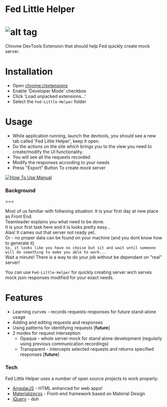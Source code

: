 Fed Little Helper
===
![alt tag](https://github.com/shootermv/Fed-Little-Helper/blob/master/SantaLittleHelper.png)
===
Chrome DevTools Extension that should help Fed quickly create mock server.

Installation
===

 * Open [chrome://extensions](chrome://extensions)
 * Enable 'Developer Mode' checkbox
 * Click 'Load unpacked extensions...'
 * Select the `Fed-Little-Helper` folder

Usage
===

 * While application running, launch the devtools, you should see a new tab called 'Fed Little Helper', keep it open.
 * Do the actions on the site which brings you to the view you need to create/modify the UI functionality.
 * You will see all the requests recorded
 * Modify the responses according to your needs
 * Press "Export" Button To create mock server

[![How To Use Manual](https://img.youtube.com/vi/-LglCf4KkeM/0.jpg)](https://www.youtube.com/watch?v=-LglCf4KkeM)


### Background
===

Most of us familiar with follwoing situation: It is your first day at new place as Front End.  
Teamleader explains you what need to be done.  
It is your first task here and it is looks pretty easy...  
Alas! It cames out that server not ready yet.  
Or - no proper data can be found on your machine (and you dont know how to generate it)  
`So, it looks like you have no choise but sit and wait until someone will do something to make you able to work...`  
Wait a minute! There is a way to do your job without be dependant on "real" server!

You can use `Fed-Little-Helper` for quickly creating server wich serves mock json responses modified for your exact needs.

Features
===

 * Learning curves - records requests-responses for future stand-alone usage
 * Adding and editing requests and responses
 * Using patterns for identifying requests [**future**]
 * 2 modes for request interseption
   * Opaque - whole server mock for stand alone development (regularly using previous communication recordings)
   * Transparent - intercepts selected requests and returns specified responses [**future**]

### Tech

Fed Little Helper uses a number of open source projects to work properly:

* [AngularJS] - HTML enhanced for web apps!
* [Materializecss] - Front-end framework based on Material Design
* [jQuery] - duh


 [//]: # (These are reference links used in the body of this note and get stripped out when the markdown processor does its job. There is no need to format nicely because it shouldn't be seen. Thanks SO - http://stackoverflow.com/questions/4823468/store-comments-in-markdown-syntax)


   [dill]: <https://github.com/joemccann/dillinger>
   [git-repo-url]: <https://github.com/joemccann/dillinger.git>
   [john gruber]: <http://daringfireball.net>
   [@thomasfuchs]: <http://twitter.com/thomasfuchs>
   [df1]: <http://daringfireball.net/projects/markdown/>
   [markdown-it]: <https://github.com/markdown-it/markdown-it>
   [Ace Editor]: <http://ace.ajax.org>
   [node.js]: <http://nodejs.org>
   [Twitter Bootstrap]: <http://twitter.github.com/bootstrap/>
   [keymaster.js]: <https://github.com/madrobby/keymaster>
   [jQuery]: <http://jquery.com>
   [Materializecss]: <http://materializecss.com/>
   [@tjholowaychuk]: <http://twitter.com/tjholowaychuk>
   [express]: <http://expressjs.com>
   [AngularJS]: <http://angularjs.org>
   [Gulp]: <http://gulpjs.com>

   [PlDb]: <https://github.com/joemccann/dillinger/tree/master/plugins/dropbox/README.md>
   [PlGh]:  <https://github.com/joemccann/dillinger/tree/master/plugins/github/README.md>
   [PlGd]: <https://github.com/joemccann/dillinger/tree/master/plugins/googledrive/README.md>
   [PlOd]: <https://github.com/joemccann/dillinger/tree/master/plugins/onedrive/README.md>
